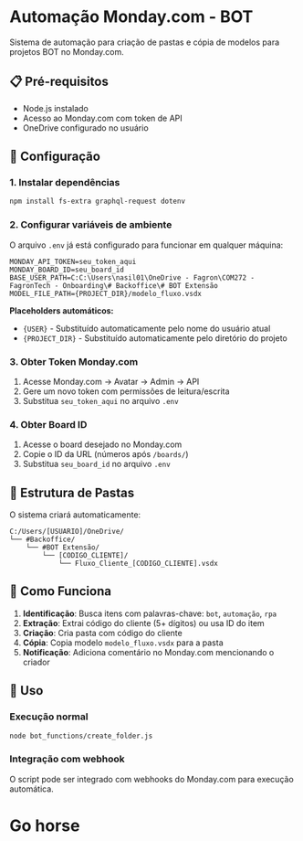 # Automação Monday.com - BOT

Sistema de automação para criação de pastas e cópia de modelos para projetos BOT no Monday.com.

## 📋 Pré-requisitos

- Node.js instalado
- Acesso ao Monday.com com token de API
- OneDrive configurado no usuário

## 🚀 Configuração

### 1. Instalar dependências
```bash
npm install fs-extra graphql-request dotenv
```

### 2. Configurar variáveis de ambiente

O arquivo `.env` já está configurado para funcionar em qualquer máquina:

```env
MONDAY_API_TOKEN=seu_token_aqui
MONDAY_BOARD_ID=seu_board_id
BASE_USER_PATH=C:C:\Users\nasil01\OneDrive - Fagron\COM272 - FagronTech - Onboarding\# Backoffice\# BOT Extensão
MODEL_FILE_PATH={PROJECT_DIR}/modelo_fluxo.vsdx
```

**Placeholders automáticos:**
- `{USER}` - Substituído automaticamente pelo nome do usuário atual
- `{PROJECT_DIR}` - Substituído automaticamente pelo diretório do projeto

### 3. Obter Token Monday.com

1. Acesse Monday.com → Avatar → Admin → API
2. Gere um novo token com permissões de leitura/escrita
3. Substitua `seu_token_aqui` no arquivo `.env`

### 4. Obter Board ID

1. Acesse o board desejado no Monday.com
2. Copie o ID da URL (números após `/boards/`)
3. Substitua `seu_board_id` no arquivo `.env`

## 📁 Estrutura de Pastas

O sistema criará automaticamente:
```
C:/Users/[USUARIO]/OneDrive/
└── #Backoffice/
    └── #BOT Extensão/
        └── [CODIGO_CLIENTE]/
            └── Fluxo_Cliente_[CODIGO_CLIENTE].vsdx
```

## 🤖 Como Funciona

1. **Identificação**: Busca itens com palavras-chave: `bot`, `automação`, `rpa`
2. **Extração**: Extrai código do cliente (5+ dígitos) ou usa ID do item
3. **Criação**: Cria pasta com código do cliente
4. **Cópia**: Copia modelo `modelo_fluxo.vsdx` para a pasta
5. **Notificação**: Adiciona comentário no Monday.com mencionando o criador

## 🔧 Uso

### Execução normal
```bash
node bot_functions/create_folder.js
```

### Integração com webhook
O script pode ser integrado com webhooks do Monday.com para execução automática.
# Go horse